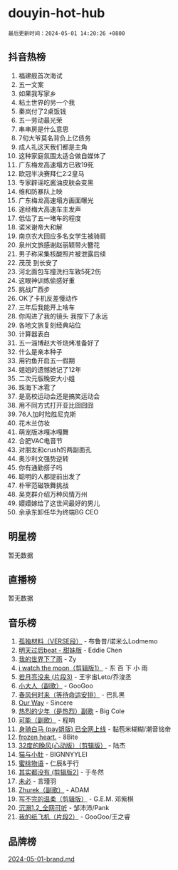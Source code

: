 # douyin-hot-hub

`最后更新时间：2024-05-01 14:20:26 +0800`

## 抖音热榜

1. 福建舰首次海试
1. 五一文案
1. 如果我写家乡
1. 粘土世界的另一个我
1. 秦岚付了2桌饭钱
1. 五一劳动最光荣
1. 串串房是什么意思
1. 7旬大爷莫名背负上亿债务
1. 成人礼这天我们都是主角
1. 这种家庭氛围太适合做自媒体了
1. 广东梅龙高速塌方已致19死
1. 欧冠半决赛拜仁2:2皇马
1. 专家辟谣吃酱油皮肤会变黑
1. 维和防暴队上映
1. 广东梅龙高速塌方画面曝光
1. 途经梅大高速车主发声
1. 低估了五一堵车的程度
1. 诺米谢帝大和解
1. 南京农大回应多名女学生被骑肩
1. 泉州文旅感谢赵丽颖带火簪花
1. 男子称采集核酸照片被泄露后续
1. 茂茂 到长安了
1. 河北面包车撞洗扫车致5死2伤
1. 这眼神训练偷感好重
1. 挑战广西步
1. OK了卡机反差慢动作
1. 三年后我能开上啥车
1. 你闯进了我的镜头 我按下了永远
1. 各地文旅复刻经典站位
1. 计算器表白
1. 五一淄博赵大爷烧烤准备好了
1. 什么是亲本种子
1. 用钓鱼开启五一假期
1. 姐姐的遗憾她记了12年
1. 二次元版晚安大小姐
1. 珠海下冰雹了
1. 是高校运动会还是搞笑运动会
1. 用不同方式打开亚比囧囧囧
1. 76人加时险胜尼克斯
1. 花木兰仿妆
1. 萌宠版冰嘎冰嘎舞
1. 合肥VAC电音节
1. 对朋友和crush的两副面孔
1. 奥沙利文强势逆转
1. 你有通勤搭子吗
1. 聪明的人都提前出发了
1. 朴宰范磁铁舞挑战
1. 吴克群介绍万种风情万州
1. 嬛嬛嫁给了这世间最好的男儿
1. 余承东卸任华为终端BG CEO

## 明星榜

暂无数据

## 直播榜

暂无数据

## 音乐榜

1. [孤独材料（VERSE段）](https://sf5-hl-cdn-tos.douyinstatic.com/obj/tos-cn-ve-2774/ocX7glDNHYlwFeYrGQfBZoThtvPWy8tCCEBGKQ) - 布鲁昔/诺米么Lodmemo
1. [明天过后beat - 甜妹版](https://sf3-cdn-tos.douyinstatic.com/obj/tos-cn-ve-2774/osMLYeeoMm04CZyaI91XUDF8OzLRLgePKALGHI) - Eddie Chen
1. [我的世界下了雨](https://sf5-hl-cdn-tos.douyinstatic.com/obj/tos-cn-ve-2774/o85sBiwXIByH9bWIMAEEOoiQ1o1m9Afn15BspE) - Zy
1. [i watch the moon（剪辑版1）](https://sf3-cdn-tos.douyinstatic.com/obj/tos-cn-ve-2774/o0I9mSChzHZANMJIEBfkCQzzg6N5WAcVtqft9P) - 东 百 下 小 雨
1. [若月亮没来 (片段3)](https://sf5-hl-cdn-tos.douyinstatic.com/obj/tos-cn-ve-2774/okfyEUsGW1B1ovJi5JiN9IjvAT2lMwA054GoEB) - 王宇宙Leto/乔浚丞
1. [小大人（副歌）](https://sf5-hl-cdn-tos.douyinstatic.com/obj/tos-cn-ve-2774/oIhaDwehWhLFsVIG7QIICLLazDNGJAGg5geeb4) - GooGoo
1. [春风何时来（等待命运安排）](https://sf27-cdn-tos.douyinstatic.com/obj/tos-cn-ve-2774/oICBNbD3gelMfB4WgiD1KI2jQtXZE2FgHLwtsl) - 巴扎黑
1. [Our Way](https://sf5-hl-cdn-tos.douyinstatic.com/obj/tos-cn-ve-2774/o8tPEkQgQNCe0DPeFwZzYrbqLlnzBBrYidWkEZ) - Sincere
1. [热烈的少年（是热烈）副歌](https://sf5-hl-cdn-tos.douyinstatic.com/obj/tos-cn-ve-2774/owVNI0CLDAUMtSz6TEYvfFBFL4UDFFhLfgK8fa) - Big Cole
1. [可能（副歌）](https://sf6-cdn-tos.douyinstatic.com/obj/tos-cn-ve-2774/cde1731888894259b333569393c2fb51) - 程响
1. [身骑白马 (pay姐版) 已全网上线](https://sf5-hl-cdn-tos.douyinstatic.com/obj/tos-cn-ve-2774/oQLO5ZgLsFkaDhdIIveF2zUCgfweY0gWaH4AQG) - 黏苞米糊糊/潮音铭帝
1. [frozen heart.](https://sf5-hl-cdn-tos.douyinstatic.com/obj/tos-cn-ve-2774/oIIWJfyjIACZA9zQMtnJ6hQQhFC4vhCupoRBsO) - 8Bite
1. [32度的晚风(心动版）（剪辑版）](https://sf27-cdn-tos.douyinstatic.com/obj/tos-cn-ve-2774/owNyabsyWdzUulxhoJfK8IBXgp0UMQAHpvGh2B) - 陆杰
1. [猫与小肚](https://sf5-hl-cdn-tos.douyinstatic.com/obj/tos-cn-ve-2774/osZeoClMECgK8DYl6VebABgbchEtPYQjZEnRtd) - BIGNNYYLEI
1. [蜜桃物语](https://sf5-hl-cdn-tos.douyinstatic.com/obj/tos-cn-ve-2774/oIhOSCZtIACtYU4XQkngiW9kCBfVD1Fz9IYeqL) - 仁辰&于行
1. [其实都没有 (剪辑版2)](https://sf5-hl-cdn-tos.douyinstatic.com/obj/tos-cn-ve-2774/oEBNQenHZtBhxYjGgUDQk0BCHTigQafgFlbQ7k) - 于冬然
1. [未必](https://sf3-cdn-tos.douyinstatic.com/obj/tos-cn-ve-2774/ogntQMFnKQDZUgTCYuJgfLEtleYZZFxBQqhhFB) - 言瑾羽
1. [Zhurek（副歌）](https://sf3-cdn-tos.douyinstatic.com/obj/tos-cn-ve-2774/ooQm8FBZQDlf0btEYgVpCcSCQfrdJGBEKZYBGS) - ADAM
1. [写不完的温柔（剪辑版）](https://sf5-hl-cdn-tos.douyinstatic.com/obj/tos-cn-ve-2774/oYBzzZQJ233GfwkemJJffAIWgeIYrjZfWhHTcG) - G.E.M. 邓紫棋
1. [沉溺1.2_全网可听](https://sf5-hl-cdn-tos.douyinstatic.com/obj/tos-cn-ve-2774/ok2QoiBqsWAX9McZmWiI9gAB0EzwD4Xj6yfmtH) - 邹沛沛/Pank
1. [我的纸飞机（片段2）](https://sf5-hl-cdn-tos.douyinstatic.com/obj/tos-cn-ve-2774/oM2ZrKcg2CD5AeRB2gkeXOFB1IxAGJdZPazYHf) - GooGoo/王之睿

## 品牌榜

[2024-05-01-brand.md](2024-05-01-brand.md)
